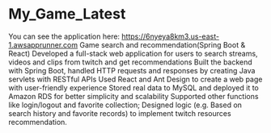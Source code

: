 # My_Game_Latest
You can see the application here:
https://6nyeya8km3.us-east-1.awsapprunner.com
Game search and recommendation(Spring Boot &amp; React)
Developed a full-stack web application for users to search streams, videos and clips from twitch and get recommendations
Built the backend with Spring Boot, handled HTTP requests and responses by creating Java servlets with RESTful APIs
Used React and Ant Design to create a web page with user-friendly experience
Stored real data to MySQL and deployed it to Amazon RDS for better simplicity and scalability
Supported other functions like login/logout and favorite collection; Designed logic (e.g. Based on search history and favorite records) to implement twitch resources recommendation.
